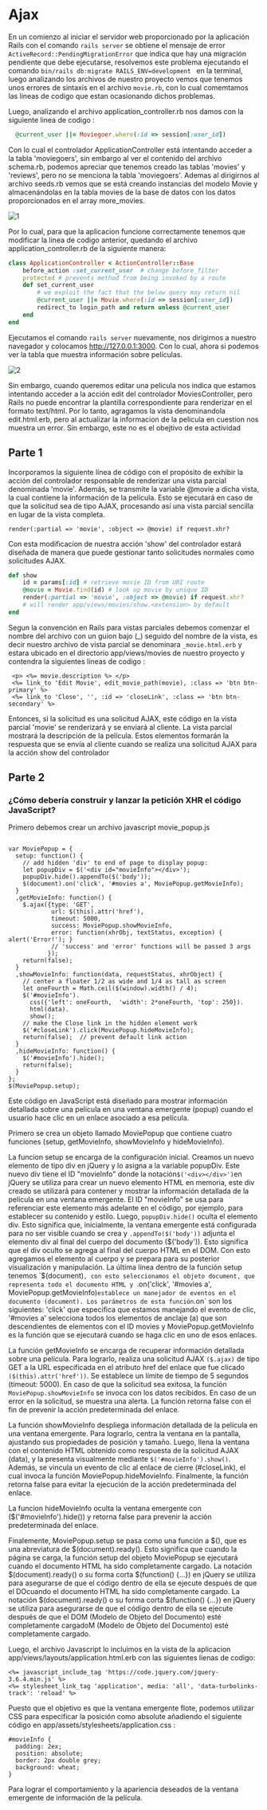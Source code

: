 # Ajax

En un comienzo al iniciar el servidor web proporcionado por la aplicación Rails con el comando `rails server` se obtiene el mensaje de error `ActiveRecord::PendingMigrationError` que indica que hay una migración pendiente que debe ejecutarse, resolvemos este problema ejecutando el comando `bin/rails db:migrate RAILS_ENV=development
` en la terminal, luego analizando los archivos de nuestro proyecto vemos que tenemos unos errores de sintaxis en el archivo `movie.rb`, con lo cual comemtamos las lineas de codigo que estan ocasionando dichos problemas.

Luego, analizando el archivo application_controller.rb nos damos con la siguiente linea de codigo :

```ruby
  @current_user ||= Moviegoer.where(:id => session[:user_id])

```
Con lo cual el controlador ApplicationController está intentando acceder a la tabla 'moviegoers', sin embargo al ver el contenido del archivo schema.rb, podemos apreciar que tenemos  creado las tablas 'movies' y 'reviews', pero no se menciona la tabla 'moviegoers'. Ademas al dirigirnos al archivo seeds.rb vemos que se está creando instancias del modelo Movie y almacenándolas en la tabla movies de la base de datos con los datos proporcionados en el array more_movies. 

![1](https://github.com/miguelvega/Ajax/assets/124398378/df2450d6-b79b-45bd-ba7a-d28b46f41e7b)

Por lo cual, para que la aplicacion funcione correctamente tenemos que modificar la linea de codigo anterior, quedando el archivo application_controller.rb de la siguiente manera:


```ruby
class ApplicationController < ActionController::Base
    before_action :set_current_user  # change before_filter
    protected # prevents method from being invoked by a route
    def set_current_user
        # we exploit the fact that the below query may return nil
        @current_user ||= Movie.where(:id => session[:user_id])
        redirect_to login_path and return unless @current_user
    end
end

```
Ejecutamos el comando `rails server` nuevamente, nos dirigirnos a nuestro navegador y colocamos http://127.0.0.1:3000. Con lo cual, ahora si podemos ver la tabla que muestra información sobre películas.

![2](https://github.com/miguelvega/Ajax/assets/124398378/c5c695a0-6271-4154-b648-6d5bf6d200ee)


Sin embargo, cuando queremos editar una pelicula nos indica que estamos intentando acceder a la acción edit del controlador MoviesController, pero Rails no puede encontrar la plantilla correspondiente para renderizar en el formato text/html. Por lo tanto, agragamos la vista denominandola edit.html.erb, pero al actualizar la informacion de la pelicula en cuestion nos muestra un error. Sin embargo, este no es el obejtivo de esta actividad


## Parte 1

Incorporamos la siguiente línea de código con el propósito de exhibir la acción del controlador responsable de renderizar una vista parcial denominada 'movie'. Además, se transmite la variable @movie a dicha vista, la cual contiene la información de la película. Esto se ejecutará en caso de que la solicitud sea de tipo AJAX, procesando así una vista parcial sencilla en lugar de la vista completa.

```
render(:partial => 'movie', :object => @movie) if request.xhr?
```
Con esta modificacion de nuestra acción 'show' del controlador estará diseñada de manera que puede gestionar tanto solicitudes normales como solicitudes AJAX.

```ruby
def show
    id = params[:id] # retrieve movie ID from URI route
    @movie = Movie.find(id) # look up movie by unique ID
    render(:partial => 'movie', :object => @movie) if request.xhr?
    # will render app/views/movies/show.<extension> by default
end

```
Segun la convención en Rails para vistas parciales debemos comenzar el nombre del archivo con un guion bajo (_) seguido del nombre de la vista, es decir nuestro archivo de vista parcial se denominara `_movie.html.erb` y estara ubicado en el directorio app/views/movies de nuestro proyecto y contendra la siguientes lineas de codigo :

```
 <p> <%= movie.description %> </p>
 <%= link_to 'Edit Movie', edit_movie_path(movie), :class => 'btn btn-primary' %>
 <%= link_to 'Close', '', :id => 'closeLink', :class => 'btn btn-secondary' %>
```
Entonces, si la solicitud es una solicitud AJAX, este código en la vista parcial 'movie' se renderizará y se enviará al cliente. La vista parcial mostrará la descripción de la película. 
Estos elementos formarán la respuesta que se envía al cliente cuando se realiza una solicitud AJAX para la acción show del controlador
## Parte 2

### ¿Cómo debería construir y lanzar la petición XHR el código JavaScript?

Primero debemos crear un archivo javascript  movie_popup.js

```

var MoviePopup = {
  setup: function() {
    // add hidden 'div' to end of page to display popup:
    let popupDiv = $('<div id="movieInfo"></div>');
    popupDiv.hide().appendTo($('body'));
    $(document).on('click', '#movies a', MoviePopup.getMovieInfo);
  }
  ,getMovieInfo: function() {
    $.ajax({type: 'GET',
            url: $(this).attr('href'),
            timeout: 5000,
            success: MoviePopup.showMovieInfo,
            error: function(xhrObj, textStatus, exception) { alert('Error!'); }
            // 'success' and 'error' functions will be passed 3 args
           });
    return(false);
  }
  ,showMovieInfo: function(data, requestStatus, xhrObject) {
    // center a floater 1/2 as wide and 1/4 as tall as screen
    let oneFourth = Math.ceil($(window).width() / 4);
    $('#movieInfo').
      css({'left': oneFourth,  'width': 2*oneFourth, 'top': 250}).
      html(data).
      show();
    // make the Close link in the hidden element work
    $('#closeLink').click(MoviePopup.hideMovieInfo);
    return(false);  // prevent default link action
  }
  ,hideMovieInfo: function() {
    $('#movieInfo').hide();
    return(false);
  }
};
$(MoviePopup.setup);

```
Este código en JavaScript está diseñado para mostrar información detallada sobre una película en una ventana emergente (popup) cuando el usuario hace clic en un enlace asociado a esa película.

Primero se crea un objeto llamado MoviePopup que contiene cuatro funciones (setup, getMovieInfo, showMovieInfo y hideMovieInfo).

La funcion setup se encarga de la configuración inicial. 
Creamos un nuevo elemento de tipo div en jQuery y lo asigna a la variable popupDiv. Este nuevo div tiene el ID "movieInfo" donde la notación` $('<div></div>') `en jQuery se utiliza para crear un nuevo elemento HTML en memoria, este div creado se utilizará para contener y mostrar la información detallada de la película en una ventana emergente. El ID "movieInfo" se usa para referenciar este elemento más adelante en el código, por ejemplo, para establecer su contenido y estilo.
Luego, `popupDiv.hide()` oculta el elemento div. Esto significa que, inicialmente, la ventana emergente está configurada para no ser visible cuando se crea y `.appendTo($('body'))` adjunta el elemento div al final del cuerpo del documento ($('body')). Esto significa que el div oculto se agrega al final del cuerpo HTML en el DOM. Con esto agregamos el elemento al cuerpo y se prepara para su posterior visualización y manipulación. 
La última línea dentro de la función setup tenemos  `$(document)`, con esto seleccionamos el objeto document, que representa todo el documento HTML y `.on('click', '#movies a', MoviePopup.getMovieInfo)` establece un manejador de eventos en el documento (document). Los parámetros de esta función `.on` son los siguientes: 'click' que especifica que estamos manejando el evento de clic, '#movies a' selecciona todos los elementos de anclaje (a) que son descendientes de elementos con el ID movies y MoviePopup.getMovieInfo es la función que se ejecutará cuando se haga clic en uno de esos enlaces.

La función getMovieInfo se encarga de recuperar información detallada sobre una película. Para lograrlo, realiza una solicitud AJAX `($.ajax)` de tipo GET a la URL especificada en el atributo href del enlace que fue clicado `($(this).attr('href'))`. Se establece un límite de tiempo de 5 segundos (timeout: 5000). En caso de que la solicitud sea exitosa, la función `MoviePopup.showMovieInfo` se invoca con los datos recibidos. En caso de un error en la solicitud, se muestra una alerta. La función retorna false con el fin de prevenir la acción predeterminada del enlace.

La función showMovieInfo despliega información detallada de la película en una ventana emergente. Para lograrlo, centra la ventana en la pantalla, ajustando sus propiedades de posición y tamaño. Luego, llena la ventana con el contenido HTML obtenido como respuesta de la solicitud AJAX (data), y la presenta visualmente mediante `$('#movieInfo').show()`. Además, se vincula un evento de clic al enlace de cierre (#closeLink), el cual invoca la función MoviePopup.hideMovieInfo. Finalmente, la función retorna false para evitar la ejecución de la acción predeterminada del enlace.

La funcion hideMovieInfo oculta la ventana emergente con ($('#movieInfo').hide()) y retorna false para prevenir la acción predeterminada del enlace.

Finalemente, MoviePopup.setup se pasa como una función a $(), que es una abreviatura de $(document).ready(). Esto significa que cuando la página se carga, la función setup del objeto MoviePopup se ejecutará cuando el documento HTML ha sido completamente cargado. La notación $(document).ready() o su forma corta $(function() {...}) en jQuery se utiliza para asegurarse de que el código dentro de ella se ejecute después de que el DOcuando el documento HTML ha sido completamente cargado. La notación $(document).ready() o su forma corta $(function() {...}) en jQuery se utiliza para asegurarse de que el código dentro de ella se ejecute después de que el DOM (Modelo de Objeto del Documento) esté completamente cargadoM (Modelo de Objeto del Documento) esté completamente cargado.

Luego, el archivo Javascript lo incluimos en la vista de la aplicacion app/views/layouts/application.html.erb con las siguientes lienas de codigo:

```
<%= javascript_include_tag 'https://code.jquery.com/jquery-3.6.4.min.js' %>
<%= stylesheet_link_tag 'application', media: 'all', 'data-turbolinks-track': 'reload' %>

```

Puesto que el objetivo es que la ventana emergente flote, podemos utilizar CSS para especificar la posición como absolute añadiendo el siguiente código en app/assets/stylesheets/application.css :

```
#movieInfo {
  padding: 2ex;
  position: absolute;
  border: 2px double grey;
  background: wheat;
}

```

Para lograr el comportamiento y la apariencia deseados de la ventana emergente de información de la película.

